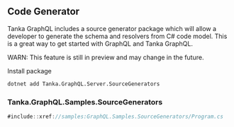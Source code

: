 ## Code Generator

Tanka GraphQL includes a source generator package which will allow a developer to generate the schema and resolvers from C# code model. 
This is a great way to get started with GraphQL and Tanka GraphQL.

WARN: This feature is still in preview and may change in the future.

Install package
```bash
dotnet add Tanka.GraphQL.Server.SourceGenerators
```

### Tanka.GraphQL.Samples.SourceGenerators

```csharp
#include::xref://samples:GraphQL.Samples.SourceGenerators/Program.cs
```

